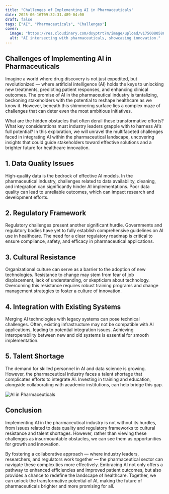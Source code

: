 ```yaml
---
title: "Challenges of Implementing AI in Pharmaceuticals"
date: 2025-06-16T09:32:31.489-04:00
draft: false
tags: ["AI", "Pharmaceuticals", "Challenges"]
cover:
  image: "https://res.cloudinary.com/dxyptrt7m/image/upload/v1750080588/yhumyo0tx1nqd55gbsya.jpg"
  alt: "AI intersecting with pharmaceuticals, showcasing innovation."
---
```


## Challenges of Implementing AI in Pharmaceuticals

Imagine a world where drug discovery is not just expedited, but revolutionized — where artificial intelligence (AI) holds the keys to unlocking new treatments, predicting patient responses, and enhancing clinical outcomes. The promise of AI in the pharmaceutical industry is tantalizing, beckoning stakeholders with the potential to reshape healthcare as we know it. However, beneath this shimmering surface lies a complex maze of challenges that can deter even the most ambitious initiatives.

What are the hidden obstacles that often derail these transformative efforts? What key considerations must industry leaders grapple with to harness AI’s full potential? In this exploration, we will unravel the multifaceted challenges faced in integrating AI within the pharmaceutical landscape, uncovering insights that could guide stakeholders toward effective solutions and a brighter future for healthcare innovation.

## 1. Data Quality Issues

High-quality data is the bedrock of effective AI models. In the pharmaceutical industry, challenges related to data availability, cleaning, and integration can significantly hinder AI implementations. Poor data quality can lead to unreliable outcomes, which can impact research and development efforts.

## 2. Regulatory Framework

Regulatory challenges present another significant hurdle. Governments and regulatory bodies have yet to fully establish comprehensive guidelines on AI use in healthcare. The need for a clear regulatory roadmap is critical to ensure compliance, safety, and efficacy in pharmaceutical applications.

## 3. Cultural Resistance

Organizational culture can serve as a barrier to the adoption of new technologies. Resistance to change may stem from fear of job displacement, lack of understanding, or skepticism about technology. Overcoming this resistance requires robust training programs and change management strategies to foster a culture of innovation.

## 4. Integration with Existing Systems

Merging AI technologies with legacy systems can pose technical challenges. Often, existing infrastructure may not be compatible with AI applications, leading to potential integration issues. Achieving interoperability between new and old systems is essential for smooth implementation.

## 5. Talent Shortage

The demand for skilled personnel in AI and data science is growing. However, the pharmaceutical industry faces a talent shortage that complicates efforts to integrate AI. Investing in training and education, alongside collaborating with academic institutions, can help bridge this gap.

![AI in Pharmaceuticals](https://res.cloudinary.com/dxyptrt7m/image/upload/v1750080661/pseoxe8jrodeg7itpvoa.jpg)

## Conclusion

Implementing AI in the pharmaceutical industry is not without its hurdles, from issues related to data quality and regulatory frameworks to cultural resistance and talent shortages. However, rather than viewing these challenges as insurmountable obstacles, we can see them as opportunities for growth and innovation.

By fostering a collaborative approach — where industry leaders, researchers, and regulators work together — the pharmaceutical sector can navigate these complexities more effectively. Embracing AI not only offers a pathway to enhanced efficiencies and improved patient outcomes, but also provides a chance to redefine the landscape of healthcare. Together, we can unlock the transformative potential of AI, making the future of pharmaceuticals brighter and more promising for all.